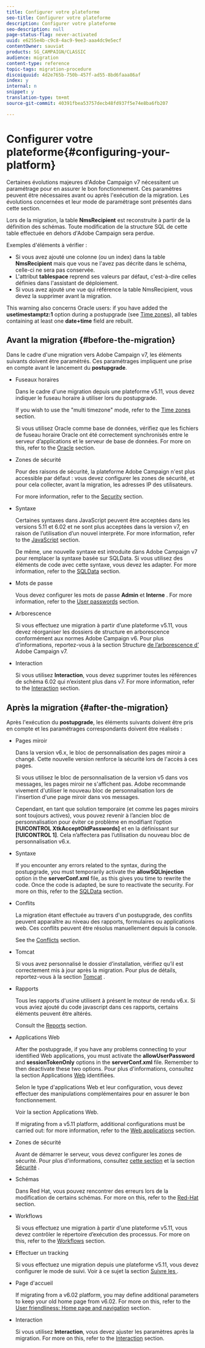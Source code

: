 ```yaml
---
title: Configurer votre plateforme
seo-title: Configurer votre plateforme
description: Configurer votre plateforme
seo-description: null
page-status-flag: never-activated
uuid: e6255e4b-c9c8-4ac9-9ee3-aaa4dc9e5ecf
contentOwner: sauviat
products: SG_CAMPAIGN/CLASSIC
audience: migration
content-type: reference
topic-tags: migration-procedure
discoiquuid: 4d2e765b-750b-457f-ad55-8bd6faaa86af
index: y
internal: n
snippet: y
translation-type: tm+mt
source-git-commit: 40391fbea53757decb48fd937f5e74e8ba6fb207

---
```



# Configurer votre plateforme{#configuring-your-platform}

Certaines évolutions majeures d&#39;Adobe Campaign v7 nécessitent un paramétrage pour en assurer le bon fonctionnement. Ces paramètres peuvent être nécessaires avant ou après l&#39;exécution de la migration. Les évolutions concernées et leur mode de paramétrage sont présentés dans cette section.

Lors de la migration, la table **NmsRecipient** est reconstruite à partir de la définition des schémas. Toute modification de la structure SQL de cette table effectuée en dehors d&#39;Adobe Campaign sera perdue.

Exemples d&#39;éléments à vérifier :

* Si vous avez ajouté une colonne (ou un index) dans la table **NmsRecipient** mais que vous ne l&#39;avez pas décrite dans le schéma, celle-ci ne sera pas conservée.
* L&#39;attribut **tablespace** reprend ses valeurs par défaut, c&#39;est-à-dire celles définies dans l&#39;assistant de déploiement.
* Si vous avez ajouté une vue qui référence la table NmsRecipient, vous devez la supprimer avant la migration.

This warning also concerns Oracle users: if you have added the **usetimestamptz:1** option during a postupgrade (see [Time zones](../../migration/using/general-configurations.md#time-zones)), all tables containing at least one **date+time** field are rebuilt.

## Avant la migration {#before-the-migration}

Dans le cadre d&#39;une migration vers Adobe Campaign v7, les éléments suivants doivent être paramétrés. Ces paramétrages impliquent une prise en compte avant le lancement du **postupgrade**.

* Fuseaux horaires

   Dans le cadre d&#39;une migration depuis une plateforme v5.11, vous devez indiquer le fuseau horaire à utiliser lors du postupgrade.

   If you wish to use the &quot;multi timezone&quot; mode, refer to the [Time zones](../../migration/using/general-configurations.md#time-zones) section.

   Si vous utilisez Oracle comme base de données, vérifiez que les fichiers de fuseau horaire Oracle ont été correctement synchronisés entre le serveur d’applications et le serveur de base de données. For more on this, refer to the [Oracle](../../migration/using/general-configurations.md#oracle) section.

* Zones de sécurité

   Pour des raisons de sécurité, la plateforme Adobe Campaign n&#39;est plus accessible par défaut : vous devez configurer les zones de sécurité, et pour cela collecter, avant la migration, les adresses IP des utilisateurs.

   For more information, refer to the [Security](../../migration/using/general-configurations.md#security) section.

* Syntaxe

   Certaines syntaxes dans JavaScript peuvent être acceptées dans les versions 5.11 et 6.02 et ne sont plus acceptées dans la version v7, en raison de l’utilisation d’un nouvel interprète. For more information, refer to the [JavaScript](../../migration/using/general-configurations.md#javascript) section.

   De même, une nouvelle syntaxe est introduite dans Adobe Campaign v7 pour remplacer la syntaxe basée sur SQLData. Si vous utilisez des éléments de code avec cette syntaxe, vous devez les adapter. For more information, refer to the [SQLData](../../migration/using/general-configurations.md#sqldata) section.

* Mots de passe

   Vous devez configurer les mots de passe **Admin** et **Interne** . For more information, refer to the [User passwords](../../migration/using/before-starting-migration.md#user-passwords) section.

* Arborescence

   Si vous effectuez une migration à partir d’une plateforme v5.11, vous devez réorganiser les dossiers de structure en arborescence conformément aux normes Adobe Campaign v6. Pour plus d’informations, reportez-vous à la section Structure [de l’arborescence d’](../../migration/using/specific-configurations-in-v5-11.md#campaign-vseven-tree-structure) Adobe Campaign v7.

* Interaction

   Si vous utilisez **Interaction**, vous devez supprimer toutes les références de schéma 6.02 qui n’existent plus dans v7. For more information, refer to the [Interaction](../../migration/using/general-configurations.md#interaction) section.

## Après la migration {#after-the-migration}

Après l&#39;exécution du **postupgrade**, les éléments suivants doivent être pris en compte et les paramétrages correspondants doivent être réalisés :

* Pages miroir

   Dans la version v6.x, le bloc de personnalisation des pages miroir a changé. Cette nouvelle version renforce la sécurité lors de l&#39;accès à ces pages.

   Si vous utilisez le bloc de personnalisation de la version v5 dans vos messages, les pages miroir ne s&#39;affichent pas. Adobe recommande vivement d&#39;utiliser le nouveau bloc de personnalisation lors de l&#39;insertion d&#39;une page miroir dans vos messages.

   Cependant, en tant que solution temporaire (et comme les pages miroirs sont toujours actives), vous pouvez revenir à l’ancien bloc de personnalisation pour éviter ce problème en modifiant l’option **[!UICONTROL XtkAcceptOldPasswords]** et en la définissant sur **[!UICONTROL 1]**. Cela n’affectera pas l’utilisation du nouveau bloc de personnalisation v6.x.

* Syntaxe

   If you encounter any errors related to the syntax, during the postupgrade, you must temporarily activate the **allowSQLInjection** option in the **serverConf.xml** file, as this gives you time to rewrite the code. Once the code is adapted, be sure to reactivate the security. For more on this, refer to the [SQLData](../../migration/using/general-configurations.md#sqldata) section.

* Conflits

   La migration étant effectuée au travers d&#39;un postupgrade, des conflits peuvent apparaître au niveau des rapports, formulaires ou applications web. Ces conflits peuvent être résolus manuellement depuis la console.

   See the [Conflicts](../../migration/using/general-configurations.md#conflicts) section.

* Tomcat

   Si vous avez personnalisé le dossier d’installation, vérifiez qu’il est correctement mis à jour après la migration. Pour plus de détails, reportez-vous à la section [Tomcat](../../migration/using/general-configurations.md#tomcat) .

* Rapports 

   Tous les rapports d&#39;usine utilisent à présent le moteur de rendu v6.x. Si vous aviez ajouté du code javascript dans ces rapports, certains éléments peuvent être altérés.

   Consult the [Reports](../../migration/using/general-configurations.md#reports) section.

* Applications Web

   After the postupgrade, if you have any problems connecting to your identified Web applications, you must activate the **allowUserPassword** and **sessionTokenOnly** options in the **serverConf.xml** file. Remember to then deactivate these two options. Pour plus d&#39;informations, consultez la section Applications [Web](../../migration/using/general-configurations.md#identified-web-applications) identifiées.

   Selon le type d&#39;applications Web et leur configuration, vous devez effectuer des manipulations complémentaires pour en assurer le bon fonctionnement.

   Voir la section Applications [](../../migration/using/general-configurations.md#web-applications) Web.

   If migrating from a v5.11 platform, additional configurations must be carried out: for more information, refer to the [Web applications](../../migration/using/specific-configurations-in-v5-11.md#web-applications) section.

* Zones de sécurité

   Avant de démarrer le serveur, vous devez configurer les zones de sécurité. Pour plus d&#39;informations, consultez [cette section](../../installation/using/configuring-campaign-server.md#defining-security-zones) et la section [Sécurité](../../migration/using/general-configurations.md#security) .

* Schémas

   Dans Red Hat, vous pouvez rencontrer des erreurs lors de la modification de certains schémas. For more on this, refer to the [Red-Hat](../../migration/using/general-configurations.md#red-hat) section.

* Workflows

   Si vous effectuez une migration à partir d’une plateforme v5.11, vous devez contrôler le répertoire d’exécution des processus. For more on this, refer to the [Workflows](../../migration/using/specific-configurations-in-v5-11.md#workflows) section.

* Effectuer un tracking

   Si vous effectuez une migration depuis une plateforme v5.11, vous devez configurer le mode de suivi. Voir à ce sujet la section [Suivre les ](../../migration/using/specific-configurations-in-v5-11.md#tracking).

* Page d&#39;accueil 

   If migrating from a v6.02 platform, you may define additional parameters to keep your old home page from v6.02. For more on this, refer to the [User friendliness: Home page and navigation](../../migration/using/specific-configurations-in-v6-02.md#user-friendliness--home-page-and-navigation) section.

* Interaction

   Si vous utilisez **Interaction**, vous devez ajuster les paramètres après la migration. For more on this, refer to the [Interaction](../../migration/using/general-configurations.md#interaction) section.

